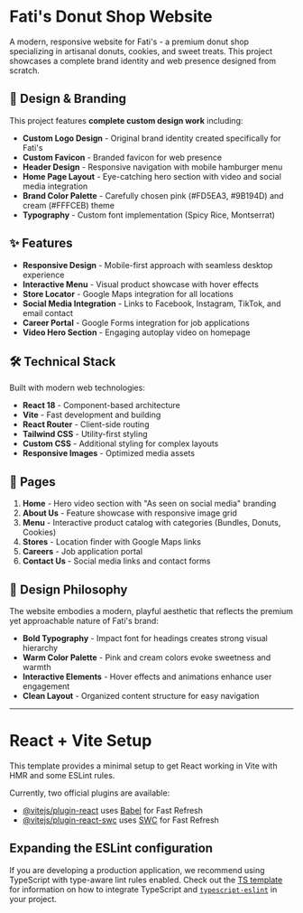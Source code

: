 # Fati's Donut Shop Website

A modern, responsive website for Fati's - a premium donut shop specializing in artisanal donuts, cookies, and sweet treats. This project showcases a complete brand identity and web presence designed from scratch.

## 🎨 Design & Branding

This project features **complete custom design work** including:
- **Custom Logo Design** - Original brand identity created specifically for Fati's
- **Custom Favicon** - Branded favicon for web presence
- **Header Design** - Responsive navigation with mobile hamburger menu
- **Home Page Layout** - Eye-catching hero section with video and social media integration
- **Brand Color Palette** - Carefully chosen pink (#FD5EA3, #9B194D) and cream (#FFFCEB) theme
- **Typography** - Custom font implementation (Spicy Rice, Montserrat)

## ✨ Features

- **Responsive Design** - Mobile-first approach with seamless desktop experience
- **Interactive Menu** - Visual product showcase with hover effects
- **Store Locator** - Google Maps integration for all locations
- **Social Media Integration** - Links to Facebook, Instagram, TikTok, and email contact
- **Career Portal** - Google Forms integration for job applications
- **Video Hero Section** - Engaging autoplay video on homepage

## 🛠️ Technical Stack

Built with modern web technologies:
- **React 18** - Component-based architecture
- **Vite** - Fast development and building
- **React Router** - Client-side routing
- **Tailwind CSS** - Utility-first styling
- **Custom CSS** - Additional styling for complex layouts
- **Responsive Images** - Optimized media assets

## 📱 Pages

1. **Home** - Hero video section with "As seen on social media" branding
2. **About Us** - Feature showcase with responsive image grid
3. **Menu** - Interactive product catalog with categories (Bundles, Donuts, Cookies)
4. **Stores** - Location finder with Google Maps links
5. **Careers** - Job application portal
6. **Contact Us** - Social media links and contact forms

## 🎯 Design Philosophy

The website embodies a modern, playful aesthetic that reflects the premium yet approachable nature of Fati's brand:
- **Bold Typography** - Impact font for headings creates strong visual hierarchy
- **Warm Color Palette** - Pink and cream colors evoke sweetness and warmth
- **Interactive Elements** - Hover effects and animations enhance user engagement
- **Clean Layout** - Organized content structure for easy navigation

---

# React + Vite Setup

This template provides a minimal setup to get React working in Vite with HMR and some ESLint rules.

Currently, two official plugins are available:
- [@vitejs/plugin-react](https://github.com/vitejs/vite-plugin-react/blob/main/packages/plugin-react) uses [Babel](https://babeljs.io/) for Fast Refresh
- [@vitejs/plugin-react-swc](https://github.com/vitejs/vite-plugin-react/blob/main/packages/plugin-react-swc) uses [SWC](https://swc.rs/) for Fast Refresh

## Expanding the ESLint configuration

If you are developing a production application, we recommend using TypeScript with type-aware lint rules enabled. Check out the [TS template](https://github.com/vitejs/vite/tree/main/packages/create-vite/template-react-ts) for information on how to integrate TypeScript and [`typescript-eslint`](https://typescript-eslint.io) in your project.
